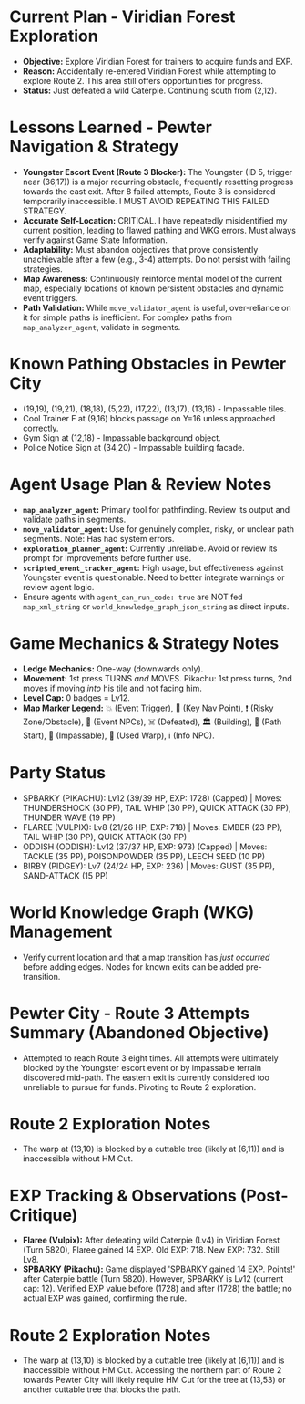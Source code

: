 # Current Plan - Viridian Forest Exploration
*   **Objective:** Explore Viridian Forest for trainers to acquire funds and EXP.
*   **Reason:** Accidentally re-entered Viridian Forest while attempting to explore Route 2. This area still offers opportunities for progress.
*   **Status:** Just defeated a wild Caterpie. Continuing south from (2,12).

# Lessons Learned - Pewter Navigation & Strategy
*   **Youngster Escort Event (Route 3 Blocker):** The Youngster (ID 5, trigger near (36,17)) is a major recurring obstacle, frequently resetting progress towards the east exit. After 8 failed attempts, Route 3 is considered temporarily inaccessible. I MUST AVOID REPEATING THIS FAILED STRATEGY.
*   **Accurate Self-Location:** CRITICAL. I have repeatedly misidentified my current position, leading to flawed pathing and WKG errors. Must always verify against Game State Information.
*   **Adaptability:** Must abandon objectives that prove consistently unachievable after a few (e.g., 3-4) attempts. Do not persist with failing strategies.
*   **Map Awareness:** Continuously reinforce mental model of the current map, especially locations of known persistent obstacles and dynamic event triggers.
*   **Path Validation:** While `move_validator_agent` is useful, over-reliance on it for simple paths is inefficient. For complex paths from `map_analyzer_agent`, validate in segments.

# Known Pathing Obstacles in Pewter City
*   (19,19), (19,21), (18,18), (5,22), (17,22), (13,17), (13,16) - Impassable tiles.
*   Cool Trainer F at (9,16) blocks passage on Y=16 unless approached correctly.
*   Gym Sign at (12,18) - Impassable background object.
*   Police Notice Sign at (34,20) - Impassable building facade.

# Agent Usage Plan & Review Notes
*   **`map_analyzer_agent`:** Primary tool for pathfinding. Review its output and validate paths in segments.
*   **`move_validator_agent`:** Use for genuinely complex, risky, or unclear path segments. Note: Has had system errors.
*   **`exploration_planner_agent`:** Currently unreliable. Avoid or review its prompt for improvements before further use.
*   **`scripted_event_tracker_agent`:** High usage, but effectiveness against Youngster event is questionable. Need to better integrate warnings or review agent logic.
*   Ensure agents with `agent_can_run_code: true` are NOT fed `map_xml_string` or `world_knowledge_graph_json_string` as direct inputs.

# Game Mechanics & Strategy Notes
*   **Ledge Mechanics:** One-way (downwards only).
*   **Movement:** 1st press TURNS *and* MOVES. Pikachu: 1st press turns, 2nd moves if moving *into* his tile and not facing him.
*   **Level Cap:** 0 badges = Lv12.
*   **Map Marker Legend:** 💥 (Event Trigger), 🎯 (Key Nav Point), ❗ (Risky Zone/Obstacle), 💁 (Event NPCs), ☠️ (Defeated), 🏛️ (Building), 📍 (Path Start), 🧱 (Impassable), 🚪 (Used Warp), ℹ️ (Info NPC).

# Party Status
*   SPBARKY (PIKACHU): Lv12 (39/39 HP, EXP: 1728) (Capped) | Moves: THUNDERSHOCK (30 PP), TAIL WHIP (30 PP), QUICK ATTACK (30 PP), THUNDER WAVE (19 PP)
*   FLAREE (VULPIX): Lv8 (21/26 HP, EXP: 718) | Moves: EMBER (23 PP), TAIL WHIP (30 PP), QUICK ATTACK (30 PP)
*   ODDISH (ODDISH): Lv12 (37/37 HP, EXP: 973) (Capped) | Moves: TACKLE (35 PP), POISONPOWDER (35 PP), LEECH SEED (10 PP)
*   BIRBY (PIDGEY): Lv7 (24/24 HP, EXP: 236) | Moves: GUST (35 PP), SAND-ATTACK (15 PP)

# World Knowledge Graph (WKG) Management
*   Verify current location and that a map transition has *just occurred* before adding edges. Nodes for known exits can be added pre-transition.

# Pewter City - Route 3 Attempts Summary (Abandoned Objective)
*   Attempted to reach Route 3 eight times. All attempts were ultimately blocked by the Youngster escort event or by impassable terrain discovered mid-path. The eastern exit is currently considered too unreliable to pursue for funds. Pivoting to Route 2 exploration.

# Route 2 Exploration Notes
*   The warp at (13,10) is blocked by a cuttable tree (likely at (6,11)) and is inaccessible without HM Cut.

# EXP Tracking & Observations (Post-Critique)
*   **Flaree (Vulpix):** After defeating wild Caterpie (Lv4) in Viridian Forest (Turn 5820), Flaree gained 14 EXP. Old EXP: 718. New EXP: 732. Still Lv8.
*   **SPBARKY (Pikachu):** Game displayed 'SPBARKY gained 14 EXP. Points!' after Caterpie battle (Turn 5820). However, SPBARKY is Lv12 (current cap: 12). Verified EXP value before (1728) and after (1728) the battle; no actual EXP was gained, confirming the rule.

# Route 2 Exploration Notes
*   The warp at (13,10) is blocked by a cuttable tree (likely at (6,11)) and is inaccessible without HM Cut. Accessing the northern part of Route 2 towards Pewter City will likely require HM Cut for the tree at (13,53) or another cuttable tree that blocks the path.